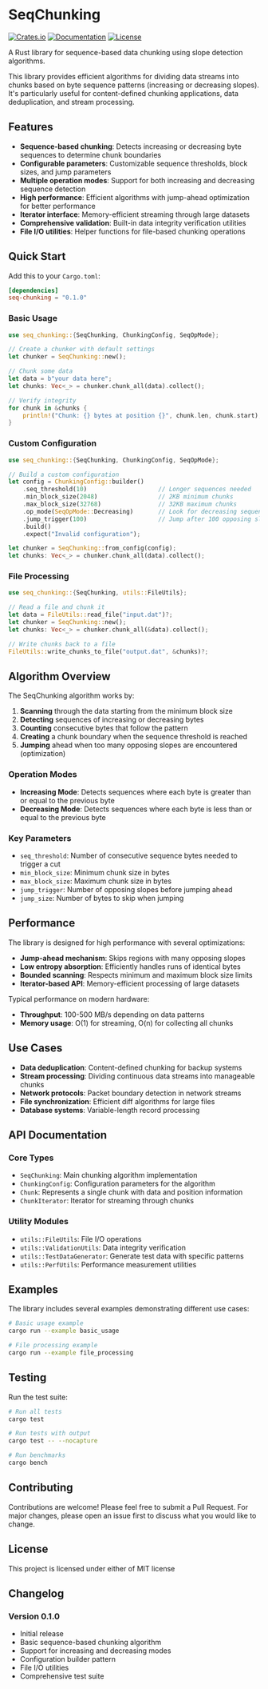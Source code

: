 # SeqChunking

[![Crates.io](https://img.shields.io/crates/v/seq-chunking.svg)](https://crates.io/crates/seq-chunking)
[![Documentation](https://docs.rs/seq-chunking/badge.svg)](https://docs.rs/seq-chunking)
[![License](https://img.shields.io/crates/l/seq-chunking.svg)](https://github.com/puntakana/seq-chunking#license)

A Rust library for sequence-based data chunking using slope detection algorithms.

This library provides efficient algorithms for dividing data streams into chunks based on byte sequence patterns (increasing or decreasing slopes). It's particularly useful for content-defined chunking applications, data deduplication, and stream processing.

## Features

- **Sequence-based chunking**: Detects increasing or decreasing byte sequences to determine chunk boundaries
- **Configurable parameters**: Customizable sequence thresholds, block sizes, and jump parameters
- **Multiple operation modes**: Support for both increasing and decreasing sequence detection
- **High performance**: Efficient algorithms with jump-ahead optimization for better performance
- **Iterator interface**: Memory-efficient streaming through large datasets
- **Comprehensive validation**: Built-in data integrity verification utilities
- **File I/O utilities**: Helper functions for file-based chunking operations

## Quick Start

Add this to your `Cargo.toml`:

```toml
[dependencies]
seq-chunking = "0.1.0"
```

### Basic Usage

```rust
use seq_chunking::{SeqChunking, ChunkingConfig, SeqOpMode};

// Create a chunker with default settings
let chunker = SeqChunking::new();

// Chunk some data
let data = b"your data here";
let chunks: Vec<_> = chunker.chunk_all(data).collect();

// Verify integrity
for chunk in &chunks {
    println!("Chunk: {} bytes at position {}", chunk.len, chunk.start);
}
```

### Custom Configuration

```rust
use seq_chunking::{SeqChunking, ChunkingConfig, SeqOpMode};

// Build a custom configuration
let config = ChunkingConfig::builder()
    .seq_threshold(10)                    // Longer sequences needed
    .min_block_size(2048)                 // 2KB minimum chunks
    .max_block_size(32768)                // 32KB maximum chunks
    .op_mode(SeqOpMode::Decreasing)       // Look for decreasing sequences
    .jump_trigger(100)                    // Jump after 100 opposing slopes
    .build()
    .expect("Invalid configuration");

let chunker = SeqChunking::from_config(config);
let chunks: Vec<_> = chunker.chunk_all(data).collect();
```

### File Processing

```rust
use seq_chunking::{SeqChunking, utils::FileUtils};

// Read a file and chunk it
let data = FileUtils::read_file("input.dat")?;
let chunker = SeqChunking::new();
let chunks: Vec<_> = chunker.chunk_all(&data).collect();

// Write chunks back to a file
FileUtils::write_chunks_to_file("output.dat", &chunks)?;
```

## Algorithm Overview

The SeqChunking algorithm works by:

1. **Scanning** through the data starting from the minimum block size
2. **Detecting** sequences of increasing or decreasing bytes
3. **Counting** consecutive bytes that follow the pattern
4. **Creating** a chunk boundary when the sequence threshold is reached
5. **Jumping** ahead when too many opposing slopes are encountered (optimization)

### Operation Modes

- **Increasing Mode**: Detects sequences where each byte is greater than or equal to the previous byte
- **Decreasing Mode**: Detects sequences where each byte is less than or equal to the previous byte

### Key Parameters

- `seq_threshold`: Number of consecutive sequence bytes needed to trigger a cut
- `min_block_size`: Minimum chunk size in bytes
- `max_block_size`: Maximum chunk size in bytes  
- `jump_trigger`: Number of opposing slopes before jumping ahead
- `jump_size`: Number of bytes to skip when jumping

## Performance

The library is designed for high performance with several optimizations:

- **Jump-ahead mechanism**: Skips regions with many opposing slopes
- **Low entropy absorption**: Efficiently handles runs of identical bytes
- **Bounded scanning**: Respects minimum and maximum block size limits
- **Iterator-based API**: Memory-efficient processing of large datasets

Typical performance on modern hardware:
- **Throughput**: 100-500 MB/s depending on data patterns
- **Memory usage**: O(1) for streaming, O(n) for collecting all chunks

## Use Cases

- **Data deduplication**: Content-defined chunking for backup systems
- **Stream processing**: Dividing continuous data streams into manageable chunks
- **Network protocols**: Packet boundary detection in network streams
- **File synchronization**: Efficient diff algorithms for large files
- **Database systems**: Variable-length record processing

## API Documentation

### Core Types

- `SeqChunking`: Main chunking algorithm implementation
- `ChunkingConfig`: Configuration parameters for the algorithm
- `Chunk`: Represents a single chunk with data and position information
- `ChunkIterator`: Iterator for streaming through chunks

### Utility Modules

- `utils::FileUtils`: File I/O operations
- `utils::ValidationUtils`: Data integrity verification
- `utils::TestDataGenerator`: Generate test data with specific patterns
- `utils::PerfUtils`: Performance measurement utilities

## Examples

The library includes several examples demonstrating different use cases:

```bash
# Basic usage example
cargo run --example basic_usage

# File processing example  
cargo run --example file_processing
```

## Testing

Run the test suite:

```bash
# Run all tests
cargo test

# Run tests with output
cargo test -- --nocapture

# Run benchmarks
cargo bench
```

## Contributing

Contributions are welcome! Please feel free to submit a Pull Request. For major changes, please open an issue first to discuss what you would like to change.

## License

This project is licensed under either of MIT license

## Changelog

### Version 0.1.0

- Initial release
- Basic sequence-based chunking algorithm
- Support for increasing and decreasing modes
- Configuration builder pattern
- File I/O utilities
- Comprehensive test suite
